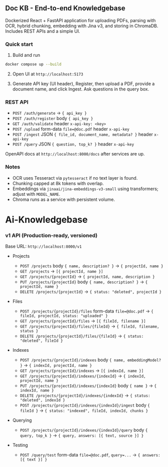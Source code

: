 ## Doc KB - End-to-end Knowledgebase

Dockerized React + FastAPI application for uploading PDFs, parsing with OCR, hybrid chunking, embedding with Jina v3, and storing in ChromaDB. Includes REST APIs and a simple UI.

### Quick start

1. Build and run

```bash
docker compose up --build
```

2. Open UI at `http://localhost:5173`

3. Generate API key (UI header), Register, then upload a PDF, provide a document name, and click Ingest. Ask questions in the query box.

### REST API

- `POST /auth/generate` → `{ api_key }`
- `POST /auth/register` body `{ api_key }`
- `GET /auth/validate` header `x-api-key: <key>`
- `POST /upload` form-data `file=@doc.pdf` header `x-api-key`
- `POST /ingest` JSON `{ file_id, document_name, metadata? }` header `x-api-key`
- `POST /query` JSON `{ question, top_k? }` header `x-api-key`

OpenAPI docs at `http://localhost:8000/docs` after services are up.

### Notes

- OCR uses Tesseract via `pytesseract` if no text layer is found.
- Chunking capped at 8k tokens with overlap.
- Embeddings via `jinaai/jina-embeddings-v3-small` using transformers; adjust with `MODEL_NAME`.
- Chroma runs as a service with persistent volume.

# Ai-Knowledgebase

### v1 API (Production-ready, versioned)

Base URL: `http://localhost:8000/v1`

- Projects
  - `POST /projects` body `{ name, description? }` → `{ projectId, name }`
  - `GET /projects` → `[{ projectId, name }]`
  - `GET /projects/{projectId}` → `{ projectId, name, description }`
  - `PUT /projects/{projectId}` body `{ name, description? }` → `{ projectId, name }`
  - `DELETE /projects/{projectId}` → `{ status: "deleted", projectId }`

- Files
  - `POST /projects/{projectId}/files` form-data `file=@doc.pdf` → `{ fileId, projectId, status: "uploaded" }`
  - `GET /projects/{projectId}/files` → `[{ fileId, filename }]`
  - `GET /projects/{projectId}/files/{fileId}` → `{ fileId, filename, status }`
  - `DELETE /projects/{projectId}/files/{fileId}` → `{ status: "deleted", fileId }`

- Indexes
  - `POST /projects/{projectId}/indexes` body `{ name, embeddingModel? }` → `{ indexId, projectId, name }`
  - `GET /projects/{projectId}/indexes` → `[{ indexId, name }]`
  - `GET /projects/{projectId}/indexes/{indexId}` → `{ indexId, projectId, name }`
  - `PUT /projects/{projectId}/indexes/{indexId}` body `{ name }` → `{ indexId, name }`
  - `DELETE /projects/{projectId}/indexes/{indexId}` → `{ status: "deleted", indexId }`
  - `POST /projects/{projectId}/indexes/{indexId}/ingest` body `{ fileId }` → `{ status: "indexed", fileId, indexId, chunks }`

- Querying
  - `POST /projects/{projectId}/indexes/{indexId}/query` body `{ query, top_k }` → `{ query, answers: [{ text, source }] }`

- Testing
  - `POST /query/test` form-data `file=@doc.pdf`, `query=...` → `{ answers: [{ text }] }`